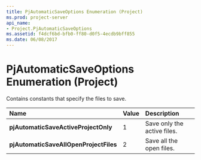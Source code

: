 ```yaml
---
title: PjAutomaticSaveOptions Enumeration (Project)
ms.prod: project-server
api_name:
- Project.PjAutomaticSaveOptions
ms.assetid: f4dcf6bd-bfb0-ff80-d0f5-4ecdb9bff855
ms.date: 06/08/2017
---
```



# PjAutomaticSaveOptions Enumeration (Project)

Contains constants that specify the files to save.



|**Name**|**Value**|**Description**|
|:-----|:-----|:-----|
|**pjAutomaticSaveActiveProjectOnly**|1|Save only the active files.|
|**pjAutomaticSaveAllOpenProjectFiles**|2|Save all the open files.|

